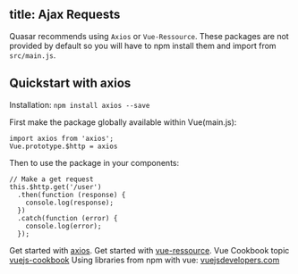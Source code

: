 title: Ajax Requests
---
Quasar recommends using `Axios` or `Vue-Ressource`.
These packages are not provided by default so you will have to npm install them and import from `src/main.js`.


## Quickstart with axios
Installation: `npm install axios --save`

First make the package globally available within Vue(main.js):
```
import axios from 'axios';
Vue.prototype.$http = axios
```


Then to use the package in your components:
```
// Make a get request
this.$http.get('/user')
  .then(function (response) {
    console.log(response);
  })
  .catch(function (error) {
    console.log(error);
  });
```


Get started with [axios](https://github.com/mzabriskie/axios).
Get started with [vue-ressource](https://github.com/pagekit/vue-resource). 
Vue Cookbook topic [vuejs-cookbook](https://vuejs.org/v2/cookbook/adding-instance-properties.html)
Using libraries from npm with vue: [vuejsdevelopers.com](http://vuejsdevelopers.com/2017/04/22/vue-js-libraries-plugins/)
